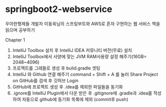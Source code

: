 # springboot2-webservice

우아한형제들 개발자 이동욱님의 스프링부트와 AWS로 혼자 구현하는 웹 서비스 책을 읽으며 공부하기

Chapter 1
1. IntelliJ Toolbox 설치 후 IntelliJ IDEA 커뮤니티 버전(무료) 설치
2. IntelliJ Toolbox에서 사양에 맞는 JVM RAM사용량 설정 해주기(16GB= 2048~4096)
3. 프로젝트를 그레들로 생성 후 bulid.gradle 셋팅
4. IntelliJ 와 Github 연결 해주기 command + Shift + A 를 눌러 Share Project on GitHub를 검색 후 깃허브 Login
5. GitHub에 프로젝트 생성 후 .idea를 제외한 파일들을 동기화
6. .ignore를 IntelliJ Plugin에서 다운 받은 후 .gitignore에 .gradle과 .idea를 작성하여 자동으로 github에 동기화 목록에 제외 (commit후 push)
